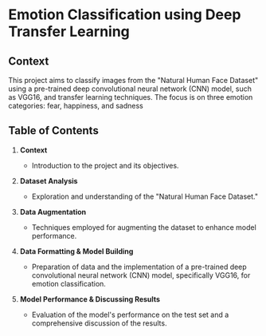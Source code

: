 # Emotion Classification using Deep Transfer Learning

## Context

This project aims to classify images from the "Natural Human Face Dataset" using a pre-trained deep convolutional neural network (CNN) model, such as VGG16, and transfer learning techniques. The focus is on three emotion categories: fear, happiness, and sadness

## Table of Contents

1. **Context**
   - Introduction to the project and its objectives.

2. **Dataset Analysis**
   - Exploration and understanding of the "Natural Human Face Dataset."

3. **Data Augmentation**
   - Techniques employed for augmenting the dataset to enhance model performance.

4. **Data Formatting & Model Building**
   - Preparation of data and the implementation of a pre-trained deep convolutional neural network (CNN) model, specifically VGG16, for emotion classification.

5. **Model Performance & Discussing Results**
   - Evaluation of the model's performance on the test set and a comprehensive discussion of the results.
